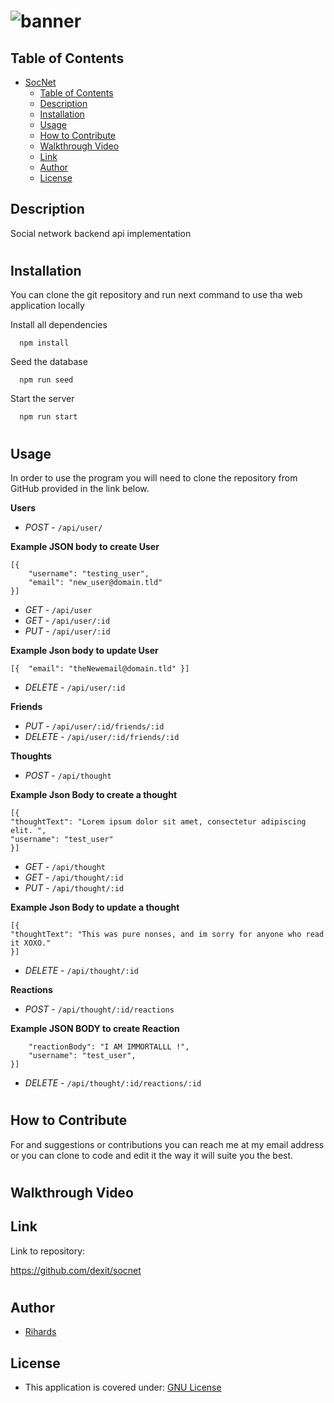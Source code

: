 # ![banner](https://github.com/dexit/SocNet/assets/6205151/9a330b57-3359-4cba-8f0b-b5d4375d2339)



## Table of Contents

- [SocNet](#socnet)
  - [Table of Contents](#table-of-contents)
  - [Description](#description)
  - [Installation](#installation)
  - [Usage](#usage)
  - [How to Contribute](#how-to-contribute)
  - [Walkthrough Video](#walkthrough-video)
  - [Link](#link)
  - [Author](#author)
  - [License](#license)

## Description
Social network backend api implementation
#
## Installation

You can clone the git repository and run next command to use tha web application locally

Install all dependencies

```
  npm install
```

Seed the database

```
  npm run seed
```

Start the server

```
  npm run start
```
#
## Usage
In order to use the program you will need to clone the repository from GitHub provided in the link below. 
 
**Users**
- *POST* - ```/api/user/```
 
**Example JSON body to create User**
``` 
[{
	"username": "testing_user",
	"email": "new_user@domain.tld"
}]
 ```
- *GET* - ```/api/user```
- *GET* - ```/api/user/:id```
- *PUT* - ``` /api/user/:id ```
 
**Example Json body to update User**
```
[{	"email": "theNewemail@domain.tld" }]
```
- *DELETE* - ``` /api/user/:id  ```
 
**Friends**
- *PUT* - ```/api/user/:id/friends/:id```
- *DELETE* - ```/api/user/:id/friends/:id```
 
**Thoughts**
- *POST* - ```/api/thought```
 
**Example Json Body to create a thought**
```
[{ 
"thoughtText": "Lorem ipsum dolor sit amet, consectetur adipiscing elit. ",
"username": "test_user"
}]
```
 
- *GET* - ```/api/thought```
- *GET* - ```/api/thought/:id```
- *PUT* - ```/api/thought/:id```
 
**Example Json Body to update a thought**
```
[{
"thoughtText": "This was pure nonses, and im sorry for anyone who read it XOXO."
}]
```
- *DELETE* - ```/api/thought/:id ```
 
**Reactions**
- *POST* - ```/api/thought/:id/reactions```
 
**Example JSON BODY to create Reaction**
``` [{
	"reactionBody": "I AM IMMORTALLL !",
	"username": "test_user",
}]
```
- *DELETE* -  ```/api/thought/:id/reactions/:id```
 
 
#
## How to Contribute
For and suggestions or contributions you can reach me at my email address or you can clone to code and edit it the way it will suite you the best.
#
## Walkthrough Video



## Link
Link to repository:

https://github.com/dexit/socnet

#
## Author


- [Rihards](https://github.com/dexit)


## License

- This application is covered under: [GNU License](https://choosealicense.com/licenses/gnu-mit/)
